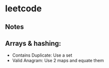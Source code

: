 # leetcode

## Notes

## Arrays & hashing:

- Contains Duplicate: Use a set
- Valid Anagram: Use 2 maps and equate them
